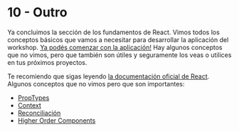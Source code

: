 # 10 - Outro

Ya concluimos la sección de los fundamentos de React. Vimos todos los conceptos básicos que vamos a necesitar para desarrollar la aplicación del workshop. [Ya podés comenzar con la aplicación!](../pensando-en-react/00-intro.md) Hay algunos conceptos que no vimos, pero que también son útiles y seguramente los veas o utilices en tus próximos proyectos.

Te recomiendo que sigas leyendo [la documentación oficial de React](https://facebook.github.io/react/docs). Algunos conceptos que no vimos pero que son importantes:

* [PropTypes](https://facebook.github.io/react/docs/typechecking-with-proptypes.html)
* [Context](https://facebook.github.io/react/docs/context.html)
* [Reconciliación](https://facebook.github.io/react/docs/reconciliation.html)
* [Higher Order Components](https://facebook.github.io/react/docs/higher-order-components.html)
